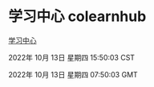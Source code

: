 # 学习中心 colearnhub
[学习中心](http://27.19.33.125:56308/colearnhub/)

2022年 10月 13日 星期四 15:50:03 CST

2022年 10月 13日 星期四 07:50:03 GMT
